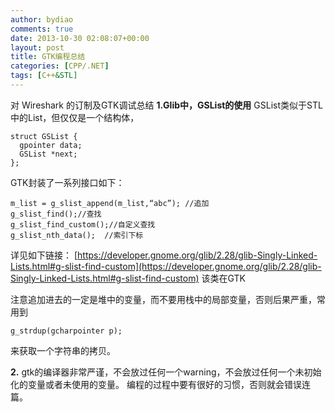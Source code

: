 ```yaml
---
author: bydiao
comments: true
date: 2013-10-30 02:08:07+00:00
layout: post
title: GTK编程总结
categories: [CPP/.NET]
tags: [C++&STL]
---
```


对 Wireshark 的订制及GTK调试总结
**1.Glib中，GSList的使用**
GSList类似于STL中的List，但仅仅是一个结构体，


	struct GSList {
	  gpointer data;
	  GSList *next;
	};



GTK封装了一系列接口如下：


	m_list = g_slist_append(m_list,“abc”); //追加
	g_slist_find();//查找
	g_slist_find_custom();//自定义查找
	g_slist_nth_data();  //索引下标


详见如下链接：
[https://developer.gnome.org/glib/2.28/glib-Singly-Linked-Lists.html#g-slist-find-custom](https://developer.gnome.org/glib/2.28/glib-Singly-Linked-Lists.html#g-slist-find-custom)
该类在GTK

注意追加进去的一定是堆中的变量，而不要用栈中的局部变量，否则后果严重，常用到

	g_strdup(gcharpointer p);

来获取一个字符串的拷贝。

**2.**
gtk的编译器非常严谨，不会放过任何一个warning，不会放过任何一个未初始化的变量或者未使用的变量。
编程的过程中要有很好的习惯，否则就会错误连篇。
